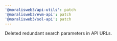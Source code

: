 ```yaml
---
'@moralisweb3/api-utils': patch
'@moralisweb3/evm-api': patch
'@moralisweb3/sol-api': patch
---
```


Deleted redundant search parameters in API URLs.
